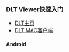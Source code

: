 ### DLT Viewer快速入门

+ [DLT主页](https://github.com/COVESA/dlt-viewer?tab=readme-ov-file)
+ [DLT MAC客户端](https://apps.apple.com/us/app/dlt-viewer/id6648796931?mt=12)


#### Android
